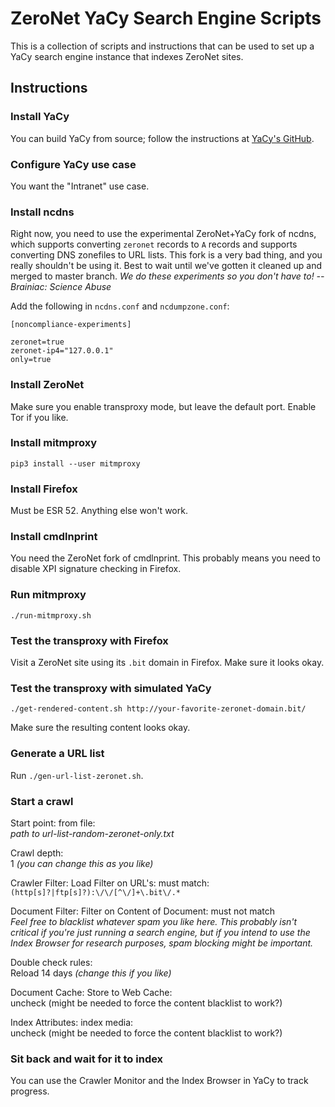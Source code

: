 # ZeroNet YaCy Search Engine Scripts

This is a collection of scripts and instructions that can be used to set up a YaCy search engine instance that indexes ZeroNet sites.

## Instructions

### Install YaCy

You can build YaCy from source; follow the instructions at [YaCy's GitHub](https://github.com/yacy/yacy_search_server).

### Configure YaCy use case

You want the "Intranet" use case.

### Install ncdns

Right now, you need to use the experimental ZeroNet+YaCy fork of ncdns, which supports converting `zeronet` records to `A` records and supports converting DNS zonefiles to URL lists.  This fork is a very bad thing, and you really shouldn't be using it.  Best to wait until we've gotten it cleaned up and merged to master branch.  *We do these experiments so you don't have to!  -- Brainiac: Science Abuse*

Add the following in `ncdns.conf` and `ncdumpzone.conf`:

~~~
[noncompliance-experiments]

zeronet=true
zeronet-ip4="127.0.0.1"
only=true
~~~

### Install ZeroNet

Make sure you enable transproxy mode, but leave the default port.  Enable Tor if you like.

### Install mitmproxy

`pip3 install --user mitmproxy`

### Install Firefox

Must be ESR 52.  Anything else won't work.

### Install cmdlnprint

You need the ZeroNet fork of cmdlnprint.  This probably means you need to disable XPI signature checking in Firefox.

### Run mitmproxy

`./run-mitmproxy.sh`

### Test the transproxy with Firefox

Visit a ZeroNet site using its `.bit` domain in Firefox.  Make sure it looks okay.

### Test the transproxy with simulated YaCy

`./get-rendered-content.sh http://your-favorite-zeronet-domain.bit/`

Make sure the resulting content looks okay.

### Generate a URL list

Run `./gen-url-list-zeronet.sh`.

### Start a crawl

Start point: from file:<br>
*path to url-list-random-zeronet-only.txt*

Crawl depth:<br>
1 *(you can change this as you like)*

Crawler Filter: Load Filter on URL's: must match:<br>
`(http[s]?|ftp[s]?):\/\/[^\/]+\.bit\/.*`

Document Filter: Filter on Content of Document: must not match<br>
*Feel free to blacklist whatever spam you like here.  This probably isn't critical if you're just running a search engine, but if you intend to use the Index Browser for research purposes, spam blocking might be important.*

Double check rules:<br>
Reload 14 days *(change this if you like)*

Document Cache: Store to Web Cache:<br>
uncheck (might be needed to force the content blacklist to work?)

Index Attributes: index media:<br>
uncheck (might be needed to force the content blacklist to work?)

### Sit back and wait for it to index

You can use the Crawler Monitor and the Index Browser in YaCy to track progress.
